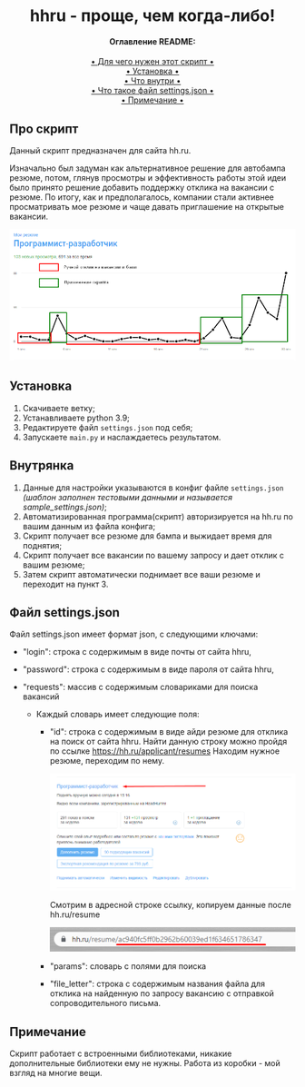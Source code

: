 <h1 align="center">
  hhru - проще, чем когда-либо!
</h1>


<h4 align="center">Оглавление README:</h4>
<div align="center">
    <a href="#про-скрипт"> • Для чего нужен этот скрипт • </a><br>
    <a href="#установка"> • Установка • </a><br>
    <a href="#внутрянка"> • Что внутри • </a><br>
    <a href="#файл-settingsjson"> • Что такое файл settings.json • </a><br>
    <a href="#примечание"> • Примечание • </a>
</div>


## Про скрипт
Данный скрипт предназначен для сайта hh.ru.

Изначально был задуман как альтернативное решение для автобампа резюме, потом, глянув просмотры и эффективность работы этой идеи было принято решение добавить поддержку отклика на вакансии с резюме. По итогу, как и предполагалось, компании стали активнее просматривать мое резюме и чаще давать приглашение на открытые вакансии.


![Красивая картиночка :)](/images/hhru.png)


## Установка
1. Скачиваете ветку;
2. Устанавливаете python 3.9;
3. Редактируете файл `settings.json` под себя;
4. Запускаете `main.py` и наслаждаетесь результатом.


## Внутрянка
1. Данные для настройки указываются в конфиг файле `settings.json` *(шаблон заполнен тестовыми данными и называется sample_settings.json)*;
2. Автоматизированная программа(скрипт) авторизируется на hh.ru по вашим данным из файла конфига;
3. Скрипт получает все резюме для бампа и выжидает время для поднятия;
4. Скрипт получает все вакансии по вашему запросу и дает отклик с вашим резюме;
5. Затем скрипт автоматически поднимает все ваши резюме и переходит на пункт 3.


## Файл settings.json
Файл settings.json имеет формат json, с следующими ключами:

* "login": строка с содержимым в виде почты от сайта hhru,

* "password": строка с содержимым в виде пароля от сайта hhru,

* "requests": массив с содержимым словариками для поиска вакансий
  * Каждый словарь имеет следующие поля:
    - "id": строка с содержимым в виде айди резюме для отклика на поиск от сайта hhru.
      Найти данную строку можно пройдя по ссылке https://hh.ru/applicant/resumes
      Находим нужное резюме, переходим по нему.

      ![Находим нужное резюме](/images/resume.png)

      Смотрим в адресной строке ссылку, копируем данные после hh.ru/resume

      ![Айди резюме](/images/resume2.png)

    - "params": словарь с полями для поиска

    - "file_letter": строка с содержимым названия файла для отклика на найденную по запросу вакансию с отправкой сопроводительного письма.


## Примечание
Скрипт работает с встроенными библиотеками, никакие дополнительные библиотеки ему не нужны.
Работа из коробки - мой взгляд на многие вещи.